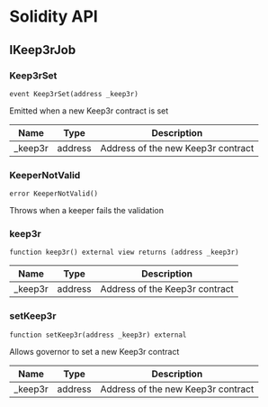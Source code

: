 # Solidity API

## IKeep3rJob

### Keep3rSet

```solidity
event Keep3rSet(address _keep3r)
```

Emitted when a new Keep3r contract is set

| Name     | Type    | Description                        |
| -------- | ------- | ---------------------------------- |
| \_keep3r | address | Address of the new Keep3r contract |

### KeeperNotValid

```solidity
error KeeperNotValid()
```

Throws when a keeper fails the validation

### keep3r

```solidity
function keep3r() external view returns (address _keep3r)
```

| Name     | Type    | Description                    |
| -------- | ------- | ------------------------------ |
| \_keep3r | address | Address of the Keep3r contract |

### setKeep3r

```solidity
function setKeep3r(address _keep3r) external
```

Allows governor to set a new Keep3r contract

| Name     | Type    | Description                        |
| -------- | ------- | ---------------------------------- |
| \_keep3r | address | Address of the new Keep3r contract |
